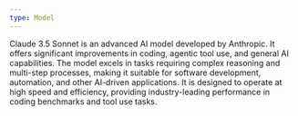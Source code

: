 ```yaml
---
type: Model
---
```


Claude 3.5 Sonnet is an advanced AI model developed by Anthropic. It offers significant improvements in coding, agentic tool use, and general AI capabilities. The model excels in tasks requiring complex reasoning and multi-step processes, making it suitable for software development, automation, and other AI-driven applications. It is designed to operate at high speed and efficiency, providing industry-leading performance in coding benchmarks and tool use tasks.